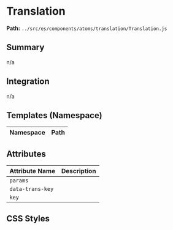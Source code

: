 # Translation

**Path:** `../src/es/components/atoms/translation/Translation.js`

## Summary

n/a

## Integration

n/a

## Templates (Namespace)

| Namespace | Path |
|------|------|

## Attributes

| Attribute Name | Description |
|----------------|-------------|
| `params` |  |
| `data-trans-key` |  |
| `key` |  |

## CSS Styles

